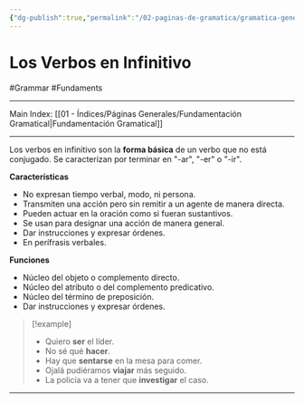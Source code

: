 ```yaml
---
{"dg-publish":true,"permalink":"/02-paginas-de-gramatica/gramatica-general/los-verbos-en-infinitivo/"}
---
```


# Los Verbos en Infinitivo
#Grammar #Fundaments 
___
Main Index: [[01 - Índices/Páginas Generales/Fundamentación Gramatical\|Fundamentación Gramatical]]
___
Los verbos en infinitivo son la **forma básica** de un verbo que no está conjugado.
Se caracterizan por terminar en "-ar", "-er" o "-ir".

**Características**
- No expresan tiempo verbal, modo, ni persona.
- Transmiten una acción pero sin remitir a un agente de manera directa.
- Pueden actuar en la oración como si fueran sustantivos.
- Se usan para designar una acción de manera general.
- Dar instrucciones y expresar órdenes.
- En perífrasis verbales.

**Funciones**

- Núcleo del objeto o complemento directo.
- Núcleo del atributo o del complemento predicativo.
- Núcleo del término de preposición.
- Dar instrucciones y expresar órdenes.


> [!example] 
> - Quiero **ser** el líder.
> - No sé qué **hacer**.
> - Hay que **sentarse** en la mesa para comer.
> - Ojalá pudiéramos **viajar** más seguido.
> - La policía va a tener que **investigar** el caso.


___
